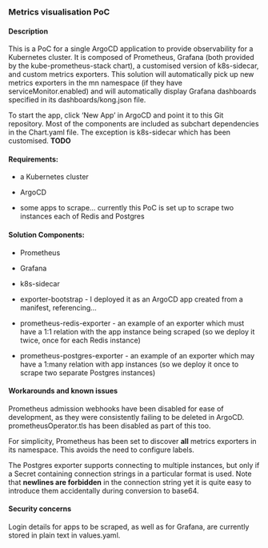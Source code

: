 ### Metrics visualisation PoC

#### Description

This is a PoC for a single ArgoCD application to provide observability for a Kubernetes cluster. It is composed of Prometheus, Grafana (both provided by the kube-prometheus-stack chart), a customised version of k8s-sidecar, and custom metrics exporters. This solution will automatically pick up new metrics exporters in the mn namespace (if they have serviceMonitor.enabled) and will automatically display Grafana dashboards specified in its dashboards/kong.json file.

To start the app, click ‘New App’ in ArgoCD and point it to this Git repository. Most of the components are included as subchart dependencies in the Chart.yaml file. The exception is k8s-sidecar which has been customised. **TODO**

#### Requirements:

 - a Kubernetes cluster

 - ArgoCD

 - some apps to scrape... currently this PoC is set up to scrape two instances each of Redis and Postgres

#### Solution Components:

 - Prometheus

 - Grafana

 - k8s-sidecar

 - exporter-bootstrap - I deployed it as an ArgoCD app created from a manifest, referencing…

 - prometheus-redis-exporter - an example of an exporter which must have a 1:1 relation with the app instance being scraped (so we deploy it twice, once for each Redis instance)

 - prometheus-postgres-exporter - an example of an exporter which may have a 1:many relation with app instances (so we deploy it once to scrape two separate Postgres instances)

#### Workarounds and known issues

Prometheus admission webhooks have been disabled for ease of development, as they were consistently failing to be deleted in ArgoCD. prometheusOperator.tls has been disabled as part of this too.

For simplicity, Prometheus has been set to discover **all** metrics exporters in its namespace. This avoids the need to configure labels.

The Postgres exporter supports connecting to multiple instances, but only if a Secret containing connection strings in a particular format is used. Note that **newlines are forbidden** in the connection string yet it is quite easy to introduce them accidentally during conversion to base64.

#### Security concerns

Login details for apps to be scraped, as well as for Grafana, are currently stored in plain text in values.yaml.
